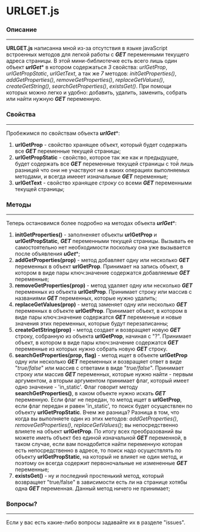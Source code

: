 # URLGET.js
### Описание
---
**URLGET.js** написанна мной из-за отсутствия в языке javaScript встроенных методов для легкой работы с ***GET*** переменными текущего адреса страницы. 
В этой мини-библиотечке есть всего лишь один объект ***urlGet**** в котором содержаться *3* свойства: *urlGetProp*, *urlGetPropStatic*, *urlGetText*, а так же *7* методов: *initGetProperties()*, *addGetProperties()*, *removeGetProperties()*, *replaceGetValues()*, *createGetString()*, *searchGetProperties()*, *existsGet()*. При помощи которых можно легко и удобно: добавить, удалить, заменить, собрать или найти нужную ***GET*** переменную.


### Свойства
---
Пробежимся по свойствам объекта ***urlGet****:
1. **urlGetProp** - свойство хранящее объект, который будет содержать все ***GET*** переменные текущей страницы;
2. **urlGetPropStatic** - свойство, которое так же как и предыдущее, будет содержать все ***GET*** переменные текущей страницы с той лишь разницей что они не участвуют ни в каких операциях выполняемых методами, и всегда имееет изначальные ***GET*** переменные;
3. **urlGetText** - свойство хранящее *строку* со всеми ***GET*** переменными текущей страницы;

### Методы
---
Теперь остановимся более подробно на методах объекта ***urlGet****:
1. **initGetProperties()** - заполненяет объекты **urlGetProp** и **urlGetPropStatic**, ***GET*** переменными текущей страницы. Вызывать ее самостоятельно нет необходимости поскольку она уже вызывается после объявления ***uGet****;
2. **addGetProperties(prop)** - метод добавляет одну или несколько ***GET*** переменных в объект **urlGetProp**. Принимает на запись объект, в котором в виде пары ключ:значение содержатся добавляемые ***GET*** переменные;
3. **removeGetProperties(prop)** - метод удаляет одну или несколько ***GET*** переменных из объекта **urlGetProp**. Принимает строку или массив с названиями ***GET*** переменных, которые нужно удалить;
4. **replaceGetValues(prop)** - метод заменяет одну или несколько ***GET*** переменных в объекте **urlGetProp**. Принимает объект, в котором в виде пары ключ:значение содержатся ***GET*** переменные и новые значения этих переменных, которые будут перезаписанны;
5. **createGetString(prop)** - метод создает и возвращяет новую ***GET*** строку, собранную из объекта **urlGetProp**, начиная с "?". Принимает объект, в котором в виде пары ключ:значение содержатся ***GET*** переменные из которых нужно собрать новую ***GET*** строку.
6. **searchGetProperties(prop, flag)** - метод ищет в объекте **urlGetProp** одну или несколько ***GET*** переменных и возвращяет ответ в виде "*true/false*" или массив с ответами в виде "*true/false*". Принимает строку или массив ***GET*** переменных, которые нужно найти - первым аргументом, а вторым аргументом принимает флаг, который имеет одно значение - 'in_static'. Флаг говорит методу **searchGetProperties()**, в каком объекте нужно искать ***GET*** переменную. Если флаг не передан, то метод ищет в **urlGetProp**, если флаг передан и равен 'in_static', то поиск будет осуществлен по объекту **urlGetPropStatic**. Вчем же разница? Разница в том, что когда вы выполняете один из этих методов: *addGetProperties()*, *removeGetProperties()*, *replaceGetValues()*; вы непосредственно влияете на объект **urlGetProp**. По итогу всех преобразований вы можете иметь объект без единой изначальной ***GET*** переменной, в таком случае, если вам понадобится найти переменную которая есть непосредственно в адресе, то поиск надо осуществлять по объекту **urlGetPropStatic**, на который не влияет не один метод, и поэтому он всегда содержит первоночальные не измененные ***GET*** переменные;
7. **existsGet()** - ну и последний простенький метод, который возвращяет "true/false" в зависимости есть ли на странице хотябы одна ***GET*** переменная. Данный метод ничего не принимает;

### Вопросы?
---
Если у вас есть какие-либо вопросы задавайте их в разделе "issues".
